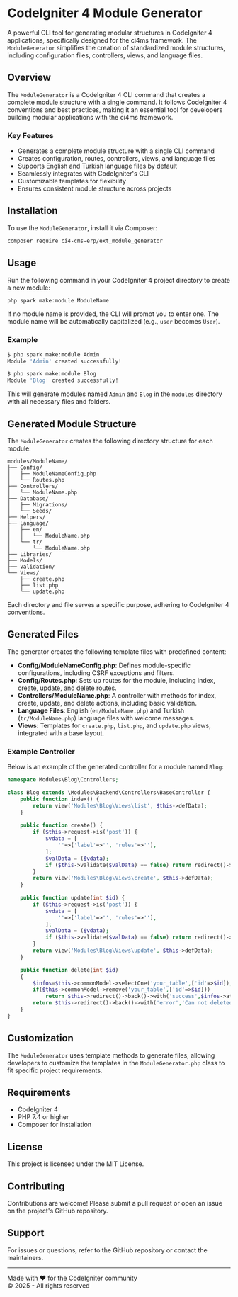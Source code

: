 # CodeIgniter 4 Module Generator

A powerful CLI tool for generating modular structures in CodeIgniter 4 applications, specifically designed for the ci4ms framework. The `ModuleGenerator` simplifies the creation of standardized module structures, including configuration files, controllers, views, and language files.

## Overview

The `ModuleGenerator` is a CodeIgniter 4 CLI command that creates a complete module structure with a single command. It follows CodeIgniter 4 conventions and best practices, making it an essential tool for developers building modular applications with the ci4ms framework.

### Key Features
- Generates a complete module structure with a single CLI command
- Creates configuration, routes, controllers, views, and language files
- Supports English and Turkish language files by default
- Seamlessly integrates with CodeIgniter's CLI
- Customizable templates for flexibility
- Ensures consistent module structure across projects

## Installation

To use the `ModuleGenerator`, install it via Composer:

```bash
composer require ci4-cms-erp/ext_module_generator
```

## Usage

Run the following command in your CodeIgniter 4 project directory to create a new module:

```bash
php spark make:module ModuleName
```

If no module name is provided, the CLI will prompt you to enter one. The module name will be automatically capitalized (e.g., `user` becomes `User`).

### Example
```bash
$ php spark make:module Admin
Module 'Admin' created successfully!

$ php spark make:module Blog
Module 'Blog' created successfully!
```

This will generate modules named `Admin` and `Blog` in the `modules` directory with all necessary files and folders.

## Generated Module Structure

The `ModuleGenerator` creates the following directory structure for each module:

```
modules/ModuleName/
├── Config/
│   ├── ModuleNameConfig.php
│   └── Routes.php
├── Controllers/
│   └── ModuleName.php
├── Database/
│   ├── Migrations/
│   └── Seeds/
├── Helpers/
├── Language/
│   ├── en/
│   │   └── ModuleName.php
│   └── tr/
│       └── ModuleName.php
├── Libraries/
├── Models/
├── Validation/
└── Views/
    ├── create.php
    ├── list.php
    └── update.php
```

Each directory and file serves a specific purpose, adhering to CodeIgniter 4 conventions.

## Generated Files

The generator creates the following template files with predefined content:

- **Config/ModuleNameConfig.php**: Defines module-specific configurations, including CSRF exceptions and filters.
- **Config/Routes.php**: Sets up routes for the module, including index, create, update, and delete routes.
- **Controllers/ModuleName.php**: A controller with methods for index, create, update, and delete actions, including basic validation.
- **Language Files**: English (`en/ModuleName.php`) and Turkish (`tr/ModuleName.php`) language files with welcome messages.
- **Views**: Templates for `create.php`, `list.php`, and `update.php` views, integrated with a base layout.

### Example Controller
Below is an example of the generated controller for a module named `Blog`:

```php
namespace Modules\Blog\Controllers;

class Blog extends \Modules\Backend\Controllers\BaseController {
    public function index() {
        return view('Modules\Blog\Views\list', $this->defData);
    }
    
    public function create() {
        if ($this->request->is('post')) {
            $vdata = [
                ''=>['label'=>'', 'rules'=>''],
            ];
            $valData = ($vdata);
            if ($this->validate($valData) == false) return redirect()->back()->withInput()->with('errors', $this->validator->getErrors());
        }
        return view('Modules\Blog\Views\create', $this->defData);
    }
    
    public function update(int $id) {
        if ($this->request->is('post')) {
            $vdata = [
                ''=>['label'=>'', 'rules'=>''],
            ];
            $valData = ($vdata);
            if ($this->validate($valData) == false) return redirect()->back()->withInput()->with('errors', $this->validator->getErrors());
        }
        return view('Modules\Blog\Views\update', $this->defData);
    }

    public function delete(int $id)
    {
        $infos=$this->commonModel->selectOne('your_table',['id'=>$id]);
        if($this->commonModel->remove('your_table',['id'=>$id]))
            return $this->redirect()->back()->with('success',$infos->attr.' deleted.');
        return $this->redirect()->back()->with('error','Can not deleted.');
    }
}
```

## Customization

The `ModuleGenerator` uses template methods to generate files, allowing developers to customize the templates in the `ModuleGenerator.php` class to fit specific project requirements.

## Requirements
- CodeIgniter 4
- PHP 7.4 or higher
- Composer for installation

## License
This project is licensed under the MIT License.

## Contributing
Contributions are welcome! Please submit a pull request or open an issue on the project's GitHub repository.

## Support
For issues or questions, refer to the GitHub repository or contact the maintainers.

---

Made with ❤️ for the CodeIgniter community  
© 2025 - All rights reserved